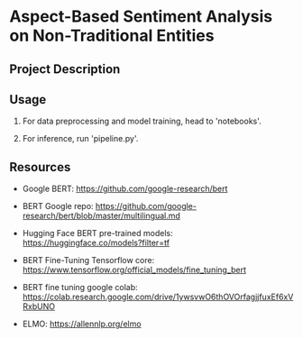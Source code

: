 
# Aspect-Based Sentiment Analysis on Non-Traditional Entities

## Project Description


## Usage

1. For data preprocessing and model training, head to 'notebooks'.

2. For inference, run 'pipeline.py'.

## Resources

- Google BERT: https://github.com/google-research/bert

- BERT Google repo: https://github.com/google-research/bert/blob/master/multilingual.md

- Hugging Face BERT pre-trained models: https://huggingface.co/models?filter=tf

- BERT Fine-Tuning Tensorflow core: https://www.tensorflow.org/official_models/fine_tuning_bert

- BERT fine tuning google colab: https://colab.research.google.com/drive/1ywsvwO6thOVOrfagjjfuxEf6xVRxbUNO

- ELMO: https://allennlp.org/elmo
